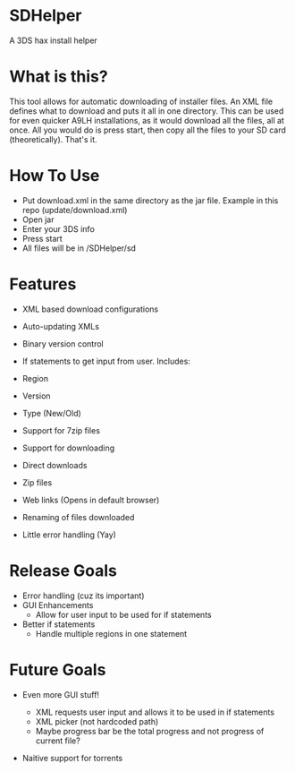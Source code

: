# SDHelper
A 3DS hax install helper

# What is this?
This tool allows for automatic downloading of installer files. An XML file defines what to download and puts it all in one directory. This can be used for even quicker A9LH installations, as it would download all the files, all at once. All you would do is press start, then copy all the files to your SD card (theoretically). That's it.

# How To Use
* Put download.xml in the same directory as the jar file. Example in this repo (update/download.xml)
* Open jar
* Enter your 3DS info
* Press start
* All files will be in /SDHelper/sd

# Features
 * XML based download configurations
 * Auto-updating XMLs
 * Binary version control
 * If statements to get input from user. Includes:
  * Region
  * Version
  * Type (New/Old)
  * Support for 7zip files
  
 * Support for downloading
  * Direct downloads
  * Zip files
  * Web links (Opens in default browser)
  
* Renaming of files downloaded
* Little error handling (Yay)

# Release Goals
* Error handling (cuz its important)
* GUI Enhancements
  * Allow for user input to be used for if statements
* Better if statements
  * Handle multiple regions in one statement

# Future Goals
* Even more GUI stuff!
  * XML requests user input and allows it to be used in if statements
  * XML picker (not hardcoded path)
  * Maybe progress bar be the total progress and not progress of current file?
  
* Naitive support for torrents
